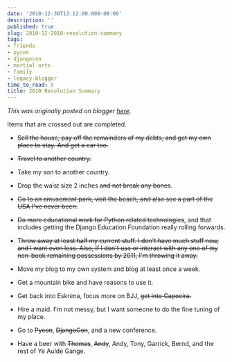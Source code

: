 ```yaml
---
date: '2010-12-30T13:12:00.000-08:00'
description: ''
published: true
slug: 2010-12-2010-resolution-summary
tags:
- friends
- pycon
- djangocon
- martial arts
- family
- legacy-blogger
time_to_read: 5
title: 2010 Resolution Summary
---
```


*This was originally posted on blogger [here](https://pydanny.blogspot.com/2010/12/2010-resolution-summary.html)*.

Items that are crossed out are completed.<br /><ul><li><s>Sell the house, pay off the remainders of my debts, and get my own place to stay. And get a car too.</s></li></ul><ul><li><s>Travel to another country.</s></li></ul><ul><li>Take my son to another country.</li></ul><ul><li>Drop the waist size 2 inches <s>and not break any bones</s>.</li></ul><ul><li><s>Go to an amusement park, visit the beach, and also see a part of the USA I've never been.</s></li></ul><ul><li><s>Do more educational work for Python related technologies</s>, and that includes getting the Django Education Foundation really rolling forwards.</li></ul><ul><li>T<s>hrow away at least half my current stuff. I don't have much stuff now, and I want even less. Also, If I don't use or interact with any one of my non-book remaining possessions by 2011, I'm throwing it away.</s></li></ul><ul><li>Move my blog to my own system and blog at least once a week.</li></ul><ul><li>Get a mountain bike and have reasons to use it.</li></ul><ul><li>Get back into Eskrima, focus more on BJJ, <s>get into Capoeira.</s></li></ul><ul><li>Hire a maid. I'm not messy, but I want someone to do the fine tuning of my place.</li></ul><ul><li>Go to <s>Pycon</s>, <s>DjangoCon</s>, and a new conference.</li></ul><ul><li>Have a beer with <s>Thomas</s>, <s>Andy</s>, Andy, Tony, Garrick, Bernd, and the rest of Ye Aulde Gange.</li></ul>